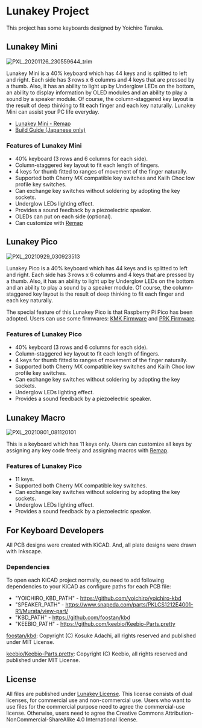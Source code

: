 # Lunakey Project

This project has some keyboards designed by Yoichiro Tanaka.


## Lunakey Mini

![PXL_20201126_230559644_trim](https://user-images.githubusercontent.com/261787/135699278-a7d3e8fc-2fd0-4624-bd7a-ec9648d5dd82.png)

Lunakey Mini is a 40% keyboard which has 44 keys and is splitted to left and right. Each side has 3 rows x 6 columns and 4 keys that are pressed by a thumb. Also, it has an ability to light up by Underglow LEDs on the bottom, an ability to display information by OLED modules and an ability to play a sound by a speaker module. Of course, the column-staggered key layout is the result of deep thinking to fit each finger and each key naturally. Lunakey Mini can assist your PC life everyday.

* [Lunakey Mini - Remap](https://remap-keys.app/catalog/BnvcH8rfVvhoT34bsP4r)
* [Build Guide (Japanese only)](https://www.eisbahn.jp/yoichiro/2020/12/lunakey_mini_build_guide_rev4.html)

### Features of Lunakey Mini

* 40% keyboard (3 rows and 6 columns for each side).
* Column-staggered key layout to fit each length of fingers.
* 4 keys for thumb fitted to ranges of movement of the finger naturally.
* Supported both Cherry MX compatible key switches and Kailh Choc low profile key switches.
* Can exchange key switches without soldering by adopting the key sockets.
* Underglow LEDs lighting effect.
* Provides a sound feedback by a piezoelectric speaker.
* OLEDs can put on each side (optional).
* Can customize with [Remap](https://remap-keys.app)


## Lunakey Pico

![PXL_20210929_030923513](https://user-images.githubusercontent.com/261787/135699552-709d028c-7716-44f9-9142-e14e680ac727.jpg)

Lunakey Pico is a 40% keyboard which has 44 keys and is splitted to left and right. Each side has 3 rows x 6 columns and 4 keys that are pressed by a thumb. Also, it has an ability to light up by Underglow LEDs on the bottom and an ability to play a sound by a speaker module. Of course, the column-staggered key layout is the result of deep thinking to fit each finger and each key naturally.

The special feature of this Lunakey Pico is that Raspberry Pi Pico has been adopted. Users can use some firmwares: [KMK Firmware](https://github.com/KMKfw/kmk_firmware) and [PRK Firmware](https://github.com/picoruby/prk_firmware).

### Features of Lunakey Pico

* 40% keyboard (3 rows and 6 columns for each side).
* Column-staggered key layout to fit each length of fingers.
* 4 keys for thumb fitted to ranges of movement of the finger naturally.
* Supported both Cherry MX compatible key switches and Kailh Choc low profile key switches.
* Can exchange key switches without soldering by adopting the key sockets.
* Underglow LEDs lighting effect.
* Provides a sound feedback by a piezoelectric speaker.

## Lunakey Macro

![PXL_20210801_081120101](https://user-images.githubusercontent.com/261787/135699876-0cde00c4-77dd-40b5-9984-46d17b465a78.jpg)

This is a keyboard which has 11 keys only. Users can customize all keys by assigning any key code freely and assigning macros with [Remap](https://remap-keys.app).

### Features of Lunakey Pico

* 11 keys.
* Supported both Cherry MX compatible key switches.
* Can exchange key switches without soldering by adopting the key sockets.
* Underglow LEDs lighting effect.
* Provides a sound feedback by a piezoelectric speaker.


## For Keyboard Developers

All PCB designs were created with KiCAD. And, all plate designs were drawn with Inkscape. 

### Dependencies

To open each KiCAD project normally, ou need to add following dependencies to your KiCAD as configure paths for each PCB file:

* "YOICHIRO_KBD_PATH" - https://github.com/yoichiro/yoichiro-kbd
* "SPEAKER_PATH" - https://www.snapeda.com/parts/PKLCS1212E4001-R1/Murata/view-part/
* "KBD_PATH" - https://github.com/foostan/kbd
* "KEEBIO_PATH" - https://github.com/keebio/Keebio-Parts.pretty

[foostan/kbd](https://github.com/foostan/kbd): Copyright (C) Kosuke Adachi, all rights reserved and published under MIT License.

[keebio/Keebio-Parts.pretty](https://github.com/keebio/Keebio-Parts.pretty): Copyright (C) Keebio, all rights reserved and published under MIT License.

## License

All files are published under [Lunakey License](https://github.com/yoichiro/lunakey/LICENSE). This license consists of dual licenses, for commercial use and non-commercial use. Users who want to use files for the commercial purpose need to agree the commercial-use license. Otherwise, users need to agree the Creative Commons Attribution-NonCommercial-ShareAlike 4.0 International license.
